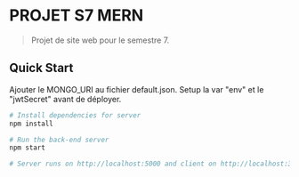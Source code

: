 # PROJET S7 MERN

> Projet de site web pour le semestre 7.

## Quick Start

Ajouter le MONGO_URI au fichier default.json. Setup la var "env" et le "jwtSecret" avant de déployer.

```bash
# Install dependencies for server
npm install

# Run the back-end server
npm start

# Server runs on http://localhost:5000 and client on http://localhost:3000
```
